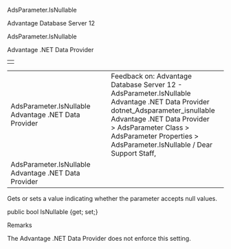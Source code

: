 AdsParameter.IsNullable




Advantage Database Server 12  

AdsParameter.IsNullable

Advantage .NET Data Provider

|  |
| --- |
|  |

|  |  |  |  |  |
| --- | --- | --- | --- | --- |
| AdsParameter.IsNullable  Advantage .NET Data Provider |  |  | Feedback on: Advantage Database Server 12 - AdsParameter.IsNullable Advantage .NET Data Provider dotnet\_Adsparameter\_isnullable Advantage .NET Data Provider > AdsParameter Class > AdsParameter Properties > AdsParameter.IsNullable / Dear Support Staff, |  |
| AdsParameter.IsNullable  Advantage .NET Data Provider |  |  |  |  |

Gets or sets a value indicating whether the parameter accepts null values.

public bool IsNullable {get; set;}

Remarks

The Advantage .NET Data Provider does not enforce this setting.